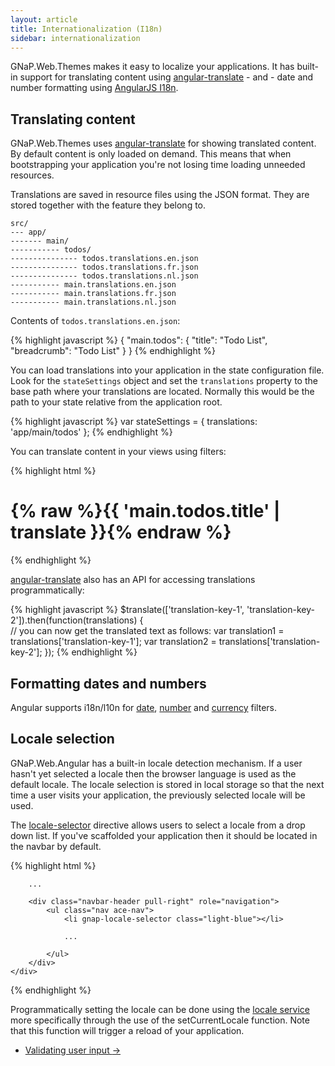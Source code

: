 ```yaml
---
layout: article
title: Internationalization (I18n)
sidebar: internationalization
---
```


GNaP.Web.Themes makes it easy to localize your applications. It has built-in support for translating content using [angular-translate](http://angular-translate.github.io) - and - date and number formatting using [AngularJS I18n](https://docs.angularjs.org/guide/i18n).

## Translating content

GNaP.Web.Themes uses [angular-translate](http://angular-translate.github.io) for showing translated content. By default content is only loaded on demand. This means that when bootstrapping your application you're not losing time loading unneeded resources.

Translations are saved in resource files using the JSON format. They are stored together with the feature they belong to. 

    src/
    --- app/
    ------- main/
    ----------- todos/
    --------------- todos.translations.en.json
    --------------- todos.translations.fr.json
    --------------- todos.translations.nl.json
    ----------- main.translations.en.json
    ----------- main.translations.fr.json
    ----------- main.translations.nl.json

Contents of `todos.translations.en.json`:

{% highlight javascript %}
{
    "main.todos":  {
        "title": "Todo List",
        "breadcrumb": "Todo List"
    }
}
{% endhighlight %}

You can load translations into your application in the state configuration file. Look for the `stateSettings` object and set the `translations` property to the base path where your translations are located. Normally this would be the path to your state relative from the application root.

{% highlight javascript %}
var stateSettings = {
    translations: 'app/main/todos'
};
{% endhighlight %}

You can translate content in your views using filters:

{% highlight html %}
<div class="page-header">
    <h1>
        {% raw %}{{ 'main.todos.title' | translate }}{% endraw %}
    </h1>
</div>
{% endhighlight %}

[angular-translate](http://angular-translate.github.io) also has an API for accessing translations programmatically:

{% highlight javascript %}
$translate(['translation-key-1', 'translation-key-2']).then(function(translations) {  
    // you can now get the translated text as follows: 
    var translation1 = translations['translation-key-1'];
    var translation2 = translations['translation-key-2'];
});
{% endhighlight %}
    
## Formatting dates and numbers

Angular supports i18n/l10n for [date](https://docs.angularjs.org/api/ng/filter/date), [number](https://docs.angularjs.org/api/ng/filter/number) and [currency](https://docs.angularjs.org/api/ng/filter/currency) filters.

## Locale selection

GNaP.Web.Angular has a built-in locale detection mechanism. If a user hasn't yet selected a locale then the browser language is used as the default locale. The locale selection is stored in local storage so that the next time a user visits your application, the previously selected locale will be used.

The [locale-selector](https://github.com/infrabel/GNaP.Web.Themes/blob/ca95ab7f2cb55e7405c492bc43d43269eec9aac5/custom/gnap-angular/js/develop/gnap/locale-selector.directive.js) directive allows users to select a locale from a drop down list. If you've scaffolded your application then it should be located in the navbar by default.

{% highlight html %}
<div class="navbar navbar-default" id="navbar">
    <div class="navbar-container" id="navbar-container">

        ...
        
        <div class="navbar-header pull-right" role="navigation">
            <ul class="nav ace-nav">
                <li gnap-locale-selector class="light-blue"></li>
                
                ...

            </ul>
        </div>
    </div>
</div>
{% endhighlight %}

Programmatically setting the locale can be done using the [locale service](https://github.com/infrabel/GNaP.Web.Themes/blob/61ecd0a82c6156a8d995f6aea75e33c4c3e97bc7/custom/gnap-angular/js/develop/gnap/locale.service.js) more specifically through the use of the setCurrentLocale function. Note that this function will trigger a reload of your application.

<nav>
  <ul class="pager">
    <li class="next"><a href="{{ "validating-user-input" | prepend: site.baseurl }}">Validating user input <span aria-hidden="true">&rarr;</span></a></li>
  </ul>
</nav>